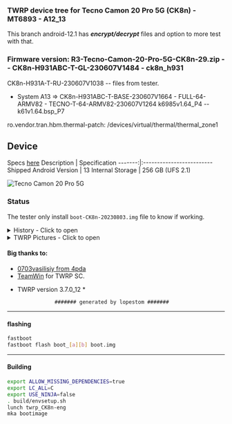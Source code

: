 ### TWRP device tree for Tecno Camon 20 Pro 5G (CK8n) - MT6893 - A12_13

This branch android-12.1 has ***encrypt/decrypt*** files and option to more test with that. 

### Firmware version: R3-Tecno-Camon-20-Pro-5G-CK8n-29.zip -- CK8n-H931ABC-T-GL-230607V1484 - ck8n_h931
CK8n-H931A-T-RU-230607V1038 -- files from tester.

- System A13 => CK8n-H931ABC-T-BASE-230607V1664 - FULL-64-ARMV82 - TECNO-T-64-ARMV82-230607V1264
k6985v1.64_P4 -- k61v1.64.bsp_P7

ro.vendor.tran.hbm.thermal-patch: /devices/virtual/thermal/thermal_zone1

## Device

Specs [here](https://www.gsmarena.com/tecno_camon_20_pro_5g-12255.php)
Description | Specification
-------:|:-------------------------
Shipped Android Version | 13
Internal Storage | 256 GB (UFS 2.1)

![Tecno Camon 20 Pro 5G](https://cdn-files.kimovil.com/default/0008/73/thumb_772302_default_big.jpg)

### Status

The tester only install `boot-CK8n-20230803.img` file to know if working.
<details><summary>History - Click to open</summary>
<p>
Some tests was made:

### First img Test

* Initial DT: 2023-08-02
   Compiled img file 2023-08-02 and tested in 2023-08-03

- MT6893 - A12_13
  - Status: booted??
  - [?] booted

   - boot-CK8n-20230803.img => Working?? Not working?
  - [?] Working

</p>
</details>

<details><summary>TWRP Pictures - Click to open</summary>
<p>

![Mount Storages](https://github.com/lopestom/) ![Data Decrypted](https://github.com/lopestom/g) ![Mount Partitions](https://github.com/lopestom/) ![Mount Partitions 1](https://github.com/lopestom/)
![SS data_media](https://github.com/lopestom/)
![Data Partition](https://github.com/lopestom/)

</p>
</details>

#### Big thanks to:

- [0703vasilisiy from 4pda](https://4pda.to/forum/index.php?showuser=5449629)
- [TeamWin](https://github.com/TeamWin) for TWRP SC.
* TWRP version 3.7.0_12 *

                  ####### generated by lopestom #######
-----
#### flashing

```bash
fastboot
fastboot flash boot_[a][b] boot.img
```

-----
#### Building

```bash
export ALLOW_MISSING_DEPENDENCIES=true
export LC_ALL=C
export USE_NINJA=false
. build/envsetup.sh
lunch twrp_CK8n-eng
mka bootimage
```


